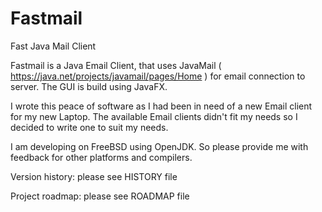 # Fastmail
Fast Java Mail Client

Fastmail is a Java Email Client, that uses 
JavaMail ( https://java.net/projects/javamail/pages/Home )
for email connection to server. The GUI is build using JavaFX.

I wrote this peace of software as I had been in need of a new Email client for
my new Laptop. The available Email clients didn't fit my needs so I decided to write
one to suit my needs.

I am developing on FreeBSD using OpenJDK. 
So please provide me with feedback for other platforms and compilers.


Version history:
please see HISTORY file

Project roadmap:
please see ROADMAP file
